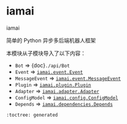 # iamai

iamai

简单的 Python 异步多后端机器人框架

本模块从子模块导入了以下内容：
- `Bot` => {doc}`./api/Bot`
- `Event` => [`iamai.event.Event`](./event#Event)
- `MessageEvent` => [`iamai.event.MessageEvent`](./event#MessageEvent)
- `Plugin` => [`iamai.plugin.Plugin`](./plugin#Plugin)
- `Adapter` => [`iamai.adapter.Adapter`](./adapter/#Adapter)
- `ConfigModel` => [`iamai.config.ConfigModel`](./config#ConfigModel)
- `Depends` => [`iamai.dependencies.Depends`](./dependencies#Depends)

```{eval-rst}
:toctree: generated
```